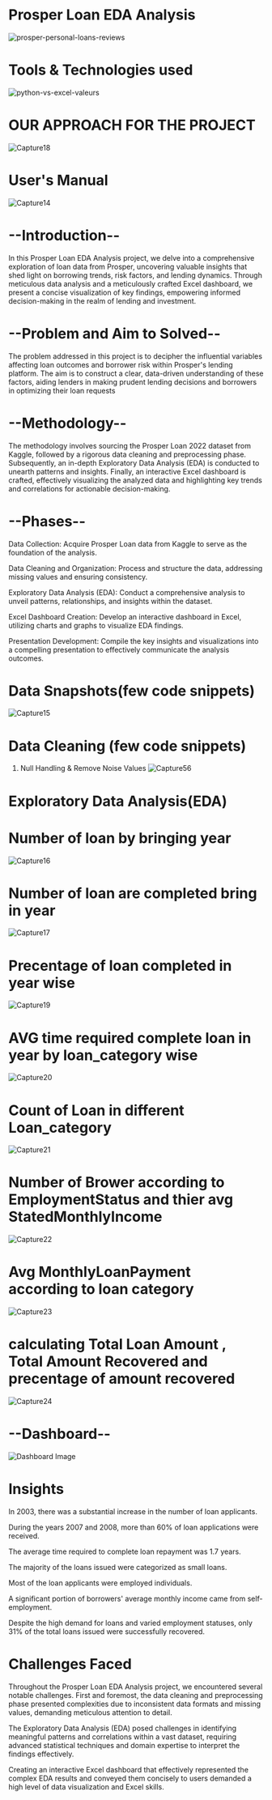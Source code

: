 # Prosper Loan EDA Analysis
![prosper-personal-loans-reviews](https://github.com/Ashraf7474/Prosper_Loan_EDA_Analysis/assets/131772000/ca18e054-1a0c-4b68-bc89-965e2d4a3761)

# Tools & Technologies used
![python-vs-excel-valeurs](https://github.com/Ashraf7474/Prosper_Loan_EDA_Analysis/assets/131772000/4f29c581-cdd0-4862-af34-6366e338cea0)


# OUR APPROACH FOR THE PROJECT
![Capture18](https://github.com/Ashraf7474/Prosper_Loan_EDA_Analysis/assets/131772000/c5ddbbcd-5e48-4605-a62f-7552ba9a7a75)
  
 
# User's Manual
![Capture14](https://github.com/Ashraf7474/Prosper_Loan_EDA_Analysis/assets/131772000/955d0514-0cdc-4ff0-85ac-628399604f6d)

# --Introduction--

In this Prosper Loan EDA Analysis project, we delve into a comprehensive exploration of loan data from Prosper, uncovering valuable insights that shed light on borrowing trends, risk factors, and lending dynamics. Through meticulous data analysis and a meticulously crafted Excel dashboard, we present a concise visualization of key findings, empowering informed decision-making in the realm of lending and investment.

# --Problem and Aim to Solved--

The problem addressed in this project is to decipher the influential variables affecting loan outcomes and borrower risk within Prosper's lending platform. The aim is to construct a clear, data-driven understanding of these factors, aiding lenders in making prudent lending decisions and borrowers in optimizing their loan requests

# --Methodology--

The methodology involves sourcing the Prosper Loan 2022 dataset from Kaggle, followed by a rigorous data cleaning and preprocessing phase. Subsequently, an in-depth Exploratory Data Analysis (EDA) is conducted to unearth patterns and insights. Finally, an interactive Excel dashboard is crafted, effectively visualizing the analyzed data and highlighting key trends and correlations for actionable decision-making.

# --Phases--

Data Collection: Acquire Prosper Loan data from Kaggle to serve as the foundation of the analysis.

Data Cleaning and Organization: Process and structure the data, addressing missing values and ensuring consistency.

Exploratory Data Analysis (EDA): Conduct a comprehensive analysis to unveil patterns, relationships, and insights within the dataset.

Excel Dashboard Creation: Develop an interactive dashboard in Excel, utilizing charts and graphs to visualize EDA findings.

Presentation Development: Compile the key insights and visualizations into a compelling presentation to effectively communicate the analysis outcomes.


# Data Snapshots(few code snippets)
![Capture15](https://github.com/Ashraf7474/Prosper_Loan_EDA_Analysis/assets/131772000/7cfcf929-a188-49b4-bd83-ecf8052fd6e0)

# Data Cleaning (few code snippets)
 1. Null Handling & Remove Noise Values
    ![Capture56](https://github.com/Ashraf7474/Prosper_Loan_EDA_Analysis/assets/131772000/a9a88d36-d4c1-46dd-b293-7ba91d3a5bff)


#  Exploratory Data Analysis(EDA)

# Number of loan by bringing year
![Capture16](https://github.com/Ashraf7474/Prosper_Loan_EDA_Analysis/assets/131772000/01b04d7c-96c1-49b6-a2ae-44df3047cf1f)

# Number of loan are completed bring in year
![Capture17](https://github.com/Ashraf7474/Prosper_Loan_EDA_Analysis/assets/131772000/f5897d6c-b63a-42ef-b5a7-feb405dcf560)

# Precentage of loan completed in year wise
![Capture19](https://github.com/Ashraf7474/Prosper_Loan_EDA_Analysis/assets/131772000/1c38417b-4d95-4ebd-9f15-2afa270353be)

# AVG time required complete loan in year by loan_category wise
![Capture20](https://github.com/Ashraf7474/Prosper_Loan_EDA_Analysis/assets/131772000/da357767-0a02-42d1-9b8c-6a39dab3c453)

# Count of Loan in different Loan_category
![Capture21](https://github.com/Ashraf7474/Prosper_Loan_EDA_Analysis/assets/131772000/698f4fea-3822-4e78-8b12-19200d259b9f)

# Number of Brower according to EmploymentStatus and thier avg StatedMonthlyIncome
![Capture22](https://github.com/Ashraf7474/Prosper_Loan_EDA_Analysis/assets/131772000/4c493689-a8d4-4282-899c-b0cd09dfd2be)

# Avg MonthlyLoanPayment according to loan category
![Capture23](https://github.com/Ashraf7474/Prosper_Loan_EDA_Analysis/assets/131772000/3480ee5e-2005-4b4b-85f1-b459ff159855)

# calculating Total Loan Amount , Total Amount Recovered and precentage of amount recovered
![Capture24](https://github.com/Ashraf7474/Prosper_Loan_EDA_Analysis/assets/131772000/32a982a2-5b91-4f48-acd8-57106ce07c86)



# --Dashboard--

![Dashboard Image](https://github.com/Ashraf7474/Prosper_Loan_EDA_Analysis/assets/131772000/c0960d16-a2ba-4a16-a7ef-be0c18573905)

# Insights

In 2003, there was a substantial increase in the number of loan applicants.

During the years 2007 and 2008, more than 60% of loan applications were received.

The average time required to complete loan repayment was 1.7 years.

The majority of the loans issued were categorized as small loans.

Most of the loan applicants were employed individuals.

A significant portion of borrowers' average monthly income came from self-employment.

Despite the high demand for loans and varied employment statuses, only 31% of the total loans issued were successfully recovered.


# Challenges Faced

Throughout the Prosper Loan EDA Analysis project, we encountered several notable challenges. First and foremost, the data cleaning and preprocessing phase presented complexities due to inconsistent data formats and missing values, demanding meticulous attention to detail.

The Exploratory Data Analysis (EDA) posed challenges in identifying meaningful patterns and correlations within a vast dataset, requiring advanced statistical techniques and domain expertise to interpret the findings effectively.

Creating an interactive Excel dashboard that effectively represented the complex EDA results and conveyed them concisely to users demanded a high level of data visualization and Excel skills.



















